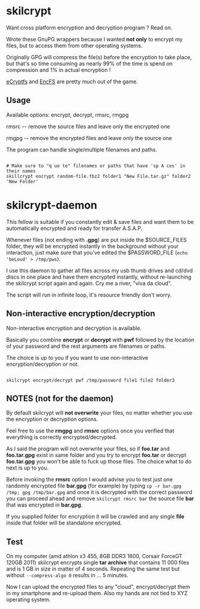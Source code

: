 # skilcrypt

Want cross platform encryption and decryption program ? Read on.

Wrote these GnuPG wrappers because I wanted **not only** to encrypt my files, but to access them from other operating systems.

Originally GPG will compress the file(s) before the encryption to take place, but that's so time consuming as nearly 99% of the time is spend on compression and 1% in actual encryption !

[eCryptfs](https://defuse.ca/audits/ecryptfs.htm) and [EncFS](https://defuse.ca/audits/encfs.htm) are pretty much out of the game.


## Usage
Available options: encrypt, decrypt, rmsrc, rmgpg

rmsrc  --  remove the source files and leave only the encrypted one

rmgpg  --  remove the encrypted files and leave only the source one

The program can handle single/multiple filenames and paths.

```

# Make sure to "q uo te" filenames or paths that have 'sp A ces' in their names
skillcrypt encrypt random-file.tbz2 folder1 "New File.tar.gz" folder2 'New Folder'

```

# skilcrypt-daemon
This fellow is suitable if you constantly edit & save files and want them to be automatically encrypted and ready for transfer A.S.A.P.

Whenever files (not ending with **.gpg**) are put inside the $SOURCE_FILES folder, they will be encrypted instantly in the background without your interaction, just make sure that you've edited the $PASSWORD_FILE (`echo 'beLoud' > /tmp/pws`).

I use this daemon to gather all files across my usb thumb drives and cd/dvd discs in one place and have them encrypted instantly, without re-launching the skilcrypt script again and again. Cry me a river, "viva da cloud".

The script will run in infinite loop, it's resource friendly don't worry.

## Non-interactive encryption/decryption
Non-interactive encryption and decryption is available.

Basically you combine **encrypt** or **decrypt** with **pwf** followed by the location of your password and the rest arguments are filenames or paths.

The choice is up to you if you want to use non-interactive encryption/decryption or not.

```

skilcrypt encrypt/decrypt pwf /tmp/password file1 file2 folder3

```

## NOTES (not for the daemon)
By default skilcrypt will **not overwrite** your files, no matter whether you use the encryption or decryption options.

Feel free to use the **rmgpg** and **rmsrc** options once you verified that everything is correctly encrypted/decrypted.

As I said the program will not overwrite your files, so if **foo.tar** and **foo.tar.gpg** exist in same folder and you try to encrypt **foo.tar** or decrypt **foo.tar.gpg** you won't be able to fuck up those files. The choice what to do next is up to you.

Before invoking the **rmsrc** option I would advise you to test just one randomly encrypted file **bar.gpg** (for example) by typing `cp -r bar.gpg /tmp; gpg /tmp/bar.gpg` and once it is decrypted with the correct password you can proceed ahead and remove `skilcrypt rmsrc bar` the source file **bar** that was encrypted in **bar.gpg**.

If you supplied folder for encryption it will be crawled and any single **file** inside that folder will be standalone encrypted.

## Test
On my computer (amd athlon x3 455, 8GB DDR3 1600, Corsair ForceGT 120GB 2011) skilcrypt encrypts single **tar archive** that contains 11 000 files and is 1 GB in size in matter of 4 seconds. Repeating the same test but without `--compress-algo 0` results in ... 5 minutes.

Now I can upload the encrypted files to any "cloud", encrypt/decrypt them in my smartphone and re-upload them. Also my hands are not tied to XYZ operating system.
